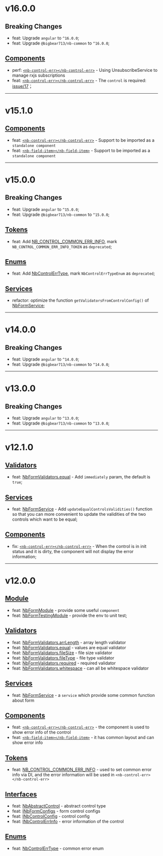 # v16.0.0
## Breaking Changes
- feat: Upgrade `angular` to `^16.0.0`;
- feat: Upgrade `@bigbear713/nb-common` to `^16.0.0`;

## [Components](https://github.com/bigBear713/nb-form/blob/main/projects/nb-form/README.md#Components "Components")
- perf: [`<nb-control-err></nb-control-err>`](https://github.com/bigBear713/nb-form/blob/main/projects/nb-form/README.md#nb-control-errnb-control-err "<nb-control-err></nb-control-err>") - Using UnsubscribeService to manage rxjs subscriptions
- feat: [`<nb-control-err></nb-control-err>`](https://github.com/bigBear713/nb-form/blob/main/projects/nb-form/README.md#nb-control-errnb-control-err "<nb-control-err></nb-control-err>") - The `control` is required: [issue/17](https://github.com/bigBear713/nb-form/issues/17)；

---

# v15.1.0
## [Components](https://github.com/bigBear713/nb-form/blob/main/projects/nb-form/README.md#Components "Components")
- feat: [`<nb-control-err></nb-control-err>`](https://github.com/bigBear713/nb-form/blob/main/projects/nb-form/README.md#nb-control-errnb-control-err) - Support to be imported as a `standalone component`
- feat: [`<nb-field-item></nb-field-item>`](https://github.com/bigBear713/nb-form/blob/main/projects/nb-form/README.md#nb-field-itemnb-field-item) - Support to be imported as a `standalone component`

---

# v15.0.0
## Breaking Changes
- feat: Upgrade `angular` to `^15.0.0`;
- feat: Upgrade `@bigbear713/nb-common` to `^15.0.0`;

## [Tokens](https://github.com/bigBear713/nb-form/blob/main/projects/nb-form/README.md#Tokens "Tokens")
- feat: Add [NB_CONTROL_COMMON_ERR_INFO](https://github.com/bigBear713/nb-form/blob/main/projects/nb-form/README.md#nb_control_common_err_info), mark `NB_CONTROL_COMMON_ERR_INFO_TOKEN` as `deprecated`;

## [Enums](https://github.com/bigBear713/nb-form/blob/main/projects/nb-form/README.md#Enums "Enums")
- feat: Add [NbControlErrType](https://github.com/bigBear713/nb-form/blob/main/projects/nb-form/README.md#nbcontrolerrtype), mark `NbControlErrTypeEnum` as `deprecated`;

## [Services](https://github.com/bigBear713/nb-form/blob/main/projects/nb-form/README.md#Services "Services")
- refactor: optimize the function `getValidatorsFromControlConfig()` of [NbFormService](https://github.com/bigBear713/nb-form/blob/main/projects/nb-form/README.md#nbformservice "NbFormService");

---

# v14.0.0
## Breaking Changes
- feat: Upgrade `angular` to `^14.0.0`;
- feat: Upgrade `@bigbear713/nb-common` to `^14.0.0`;

---

# v13.0.0
## Breaking Changes
- feat: Upgrade `angular` to `^13.0.0`;
- feat: Upgrade `@bigbear713/nb-common` to `^13.0.0`;

---

# v12.1.0
## [Validators](https://github.com/bigBear713/nb-form/blob/main/projects/nb-form/README.md#Validators "Validators")
- feat: [NbFormValidators.equal](https://github.com/bigBear713/nb-form/blob/main/projects/nb-form/README.md#nbformvalidatorsequal "NbFormValidators.equal") - Add `immediately` param, the default is `true`; 

## [Services](https://github.com/bigBear713/nb-form/blob/main/projects/nb-form/README.md#Services "Services")
- feat: [NbFormService](https://github.com/bigBear713/nb-form/blob/main/projects/nb-form/README.md#nbformservice "NbFormService") - Add `updateEqualControlsValidities()` function so that you can more convenient to update the validities of the two controls which want to be equal;

## [Components](https://github.com/bigBear713/nb-form/blob/main/projects/nb-form/README.md#Components "Components")
- fix: [`<nb-control-err></nb-control-err>`](https://github.com/bigBear713/nb-form/blob/main/projects/nb-form/README.md#nb-control-errnb-control-err "<nb-control-err></nb-control-err>") - When the control is in init status and it is dirty, the component will not display the error information;

---

# v12.0.0
## [Module](https://github.com/bigBear713/nb-form/blob/main/projects/nb-form/README.md#Module "Module")
- feat: [NbFormModule](https://github.com/bigBear713/nb-form/blob/main/projects/nb-form/README.md#nbformmodule) - provide some useful `component`
- feat: [NbFormTestingModule](https://github.com/bigBear713/nb-form/blob/main/projects/nb-form/README.md#nbformtestingmodule) - provide the env to unit test;

## [Validators](https://github.com/bigBear713/nb-form/blob/main/projects/nb-form/README.md#Validators "Validators")
- feat: [NbFormValidators.arrLength](https://github.com/bigBear713/nb-form/blob/main/projects/nb-form/README.md#nbformvalidatorsarrlength) - array length validator
- feat: [NbFormValidators.equal](https://github.com/bigBear713/nb-form/blob/main/projects/nb-form/README.md#nbformvalidatorsequal) - values are equal validator
- feat: [NbFormValidators.fileSize](https://github.com/bigBear713/nb-form/blob/main/projects/nb-form/README.md#nbformvalidatorsfilesize) - file size validator
- feat: [NbFormValidators.fileType](https://github.com/bigBear713/nb-form/blob/main/projects/nb-form/README.md#nbformvalidatorsfiletype) - file type validator
- feat: [NbFormValidators.required](https://github.com/bigBear713/nb-form/blob/main/projects/nb-form/README.md#nbformvalidatorsrequired) - required validator
- feat: [NbFormValidators.whitespace](https://github.com/bigBear713/nb-form/blob/main/projects/nb-form/README.md#nbformvalidatorswhitespace) - can all be whitespace validator

## [Services](https://github.com/bigBear713/nb-form/blob/main/projects/nb-form/README.md#Services "Services")
- feat: [NbFormService](https://github.com/bigBear713/nb-form/blob/main/projects/nb-form/README.md#nbformservice "NbFormService") - a `service` which provide some common function about form

## [Components](https://github.com/bigBear713/nb-form/blob/main/projects/nb-form/README.md#Components "Components")
- feat: [`<nb-control-err></nb-control-err>`](https://github.com/bigBear713/nb-form/blob/main/projects/nb-form/README.md#nb-control-errnb-control-err "<nb-control-err></nb-control-err>") - the component is used to show error info of the control
- feat: [`<nb-field-item></nb-field-item>`](https://github.com/bigBear713/nb-form/blob/main/projects/nb-form/README.md#nb-field-itemnb-field-item) - it has common layout and can show error info

## [Tokens](https://github.com/bigBear713/nb-form/blob/main/projects/nb-form/README.md#Tokens "Tokens")
- feat: [NB_CONTROL_COMMON_ERR_INFO](https://github.com/bigBear713/nb-form/blob/main/projects/nb-form/README.md#nb_control_common_err_info) - used to set common error info via DI, and the error information will be used in `<nb-control-err></nb-control-err>`

## [Interfaces](https://github.com/bigBear713/nb-form/blob/main/projects/nb-form/README.md#Interfaces "Interfaces")
- feat: [NbAbstractControl](https://github.com/bigBear713/nb-form/blob/main/projects/nb-form/README.md#nbabstractcontrol) - abstract control type
- feat: [INbFormConfigs](https://github.com/bigBear713/nb-form/blob/main/projects/nb-form/README.md#inbcontrolconfig) - form control configs
- feat: [INbControlConfig](https://github.com/bigBear713/nb-form/blob/main/projects/nb-form/README.md#inbcontrolerrinfo) - control config
- feat: [INbControlErrInfo](https://github.com/bigBear713/nb-form/blob/main/projects/nb-form/README.md#inbformconfigs) - error information of the control

## [Enums](https://github.com/bigBear713/nb-form/blob/main/projects/nb-form/README.md#Enums "Enums")
- feat: [NbControlErrType](https://github.com/bigBear713/nb-form/blob/main/projects/nb-form/README.md#nbcontrolerrtype) - common error enum